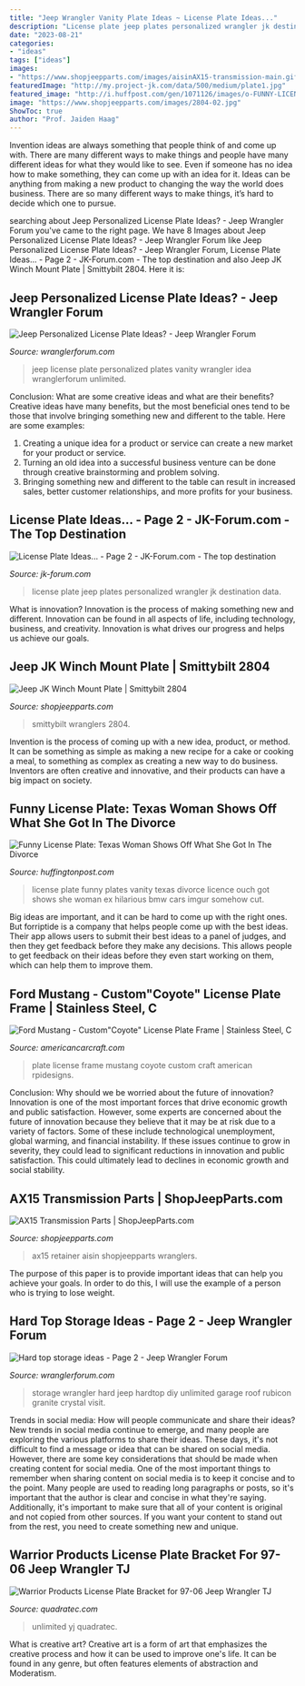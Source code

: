 ```yaml
---
title: "Jeep Wrangler Vanity Plate Ideas ~ License Plate Ideas..."
description: "License plate jeep plates personalized wrangler jk destination data"
date: "2023-08-21"
categories:
- "ideas"
tags: ["ideas"]
images:
- "https://www.shopjeepparts.com/images/aisinAX15-transmission-main.gif"
featuredImage: "http://my.project-jk.com/data/500/medium/plate1.jpg"
featured_image: "http://i.huffpost.com/gen/1071126/images/o-FUNNY-LICENSE-PLATE-facebook.jpg"
image: "https://www.shopjeepparts.com/images/2804-02.jpg"
ShowToc: true
author: "Prof. Jaiden Haag"
---
```



Invention ideas are always something that people think of and come up with. There are many different ways to make things and people have many different ideas for what they would like to see. Even if someone has no idea how to make something, they can come up with an idea for it. Ideas can be anything from making a new product to changing the way the world does business. There are so many different ways to make things, it’s hard to decide which one to pursue.

	

		
searching about Jeep Personalized License Plate Ideas? - Jeep Wrangler Forum you've came to the right page. We have 8 Images about Jeep Personalized License Plate Ideas? - Jeep Wrangler Forum like Jeep Personalized License Plate Ideas? - Jeep Wrangler Forum, License Plate Ideas... - Page 2 - JK-Forum.com - The top destination and also Jeep JK Winch Mount Plate | Smittybilt 2804. Here it is:
		
    
## Jeep Personalized License Plate Ideas? - Jeep Wrangler Forum

<img loading=lazy src="http://www.wranglerforum.com/attachment.php?attachmentid=68216&amp;stc=1&amp;thumb=1&amp;d=1316136403" onerror="this.onerror=null;this.src='https://tse1.mm.bing.net/th?id=OIP.2otywaGl_6I4k5wcl3LuNQHaE7&amp;pid=15.1';" alt="Jeep Personalized License Plate Ideas? - Jeep Wrangler Forum">

_Source: wranglerforum.com_

>jeep license plate personalized plates vanity wrangler idea wranglerforum unlimited. 

	

Conclusion: What are some creative ideas and what are their benefits?
Creative ideas have many benefits, but the most beneficial ones tend to be those that involve bringing something new and different to the table. Here are some examples:
1. Creating a unique idea for a product or service can create a new market for your product or service.
2. Turning an old idea into a successful business venture can be done through creative brainstorming and problem solving.
3. Bringing something new and different to the table can result in increased sales, better customer relationships, and more profits for your business.

    
## License Plate Ideas... - Page 2 - JK-Forum.com - The Top Destination

<img loading=lazy src="http://my.project-jk.com/data/500/medium/plate1.jpg" onerror="this.onerror=null;this.src='https://tse1.mm.bing.net/th?id=OIP.biETJoWVcBEStO156NRPsgHaFj&amp;pid=15.1';" alt="License Plate Ideas... - Page 2 - JK-Forum.com - The top destination">

_Source: jk-forum.com_

>license plate jeep plates personalized wrangler jk destination data. 

	

What is innovation?
Innovation is the process of making something new and different. Innovation can be found in all aspects of life, including technology, business, and creativity. Innovation is what drives our progress and helps us achieve our goals.

    
## Jeep JK Winch Mount Plate | Smittybilt 2804

<img loading=lazy src="https://www.shopjeepparts.com/images/2804-02.jpg" onerror="this.onerror=null;this.src='https://tse2.mm.bing.net/th?id=OIP.18xLRqkxLErQKOEbiT4U7wHaHa&amp;pid=15.1';" alt="Jeep JK Winch Mount Plate | Smittybilt 2804">

_Source: shopjeepparts.com_

>smittybilt wranglers 2804. 

	

Invention is the process of coming up with a new idea, product, or method. It can be something as simple as making a new recipe for a cake or cooking a meal, to something as complex as creating a new way to do business. Inventors are often creative and innovative, and their products can have a big impact on society.

    
## Funny License Plate: Texas Woman Shows Off What She Got In The Divorce

<img loading=lazy src="http://i.huffpost.com/gen/1071126/images/o-FUNNY-LICENSE-PLATE-facebook.jpg" onerror="this.onerror=null;this.src='https://tse2.mm.bing.net/th?id=OIP.1Gc2yANvErXPxccAEtZxZQHaFL&amp;pid=15.1';" alt="Funny License Plate: Texas Woman Shows Off What She Got In The Divorce">

_Source: huffingtonpost.com_

>license plate funny plates vanity texas divorce licence ouch got shows she woman ex hilarious bmw cars imgur somehow cut. 

	

Big ideas are important, and it can be hard to come up with the right ones. But forriptide is a company that helps people come up with the best ideas. Their app allows users to submit their best ideas to a panel of judges, and then they get feedback before they make any decisions. This allows people to get feedback on their ideas before they even start working on them, which can help them to improve them.

    
## Ford Mustang - Custom&quot;Coyote&quot; License Plate Frame | Stainless Steel, C

<img loading=lazy src="https://cdn.shopify.com/s/files/1/0985/6994/products/customcoyote-license-plate-frame-american-car-craft-814121.jpeg?v=1552427981" onerror="this.onerror=null;this.src='https://tse4.mm.bing.net/th?id=OIP.lOwlFaUk1cmn-Puj53XHUwHaE7&amp;pid=15.1';" alt="Ford Mustang - Custom&quot;Coyote&quot; License Plate Frame | Stainless Steel, C">

_Source: americancarcraft.com_

>plate license frame mustang coyote custom craft american rpidesigns. 

	

Conclusion: Why should we be worried about the future of innovation?
Innovation is one of the most important forces that drive economic growth and public satisfaction. However, some experts are concerned about the future of innovation because they believe that it may be at risk due to a variety of factors. Some of these include technological unemployment, global warming, and financial instability. If these issues continue to grow in severity, they could lead to significant reductions in innovation and public satisfaction. This could ultimately lead to declines in economic growth and social stability.

    
## AX15 Transmission Parts | ShopJeepParts.com

<img loading=lazy src="https://www.shopjeepparts.com/images/aisinAX15-transmission-main.gif" onerror="this.onerror=null;this.src='https://tse2.mm.bing.net/th?id=OIP.H-QbKlPNVuLTnpaxUDjUQgAAAA&amp;pid=15.1';" alt="AX15 Transmission Parts | ShopJeepParts.com">

_Source: shopjeepparts.com_

>ax15 retainer aisin shopjeepparts wranglers. 

	

The purpose of this paper is to provide important ideas that can help you achieve your goals. In order to do this, I will use the example of a person who is trying to lose weight.

    
## Hard Top Storage Ideas - Page 2 - Jeep Wrangler Forum

<img loading=lazy src="https://farm4.staticflickr.com/3750/14282301462_1003919807_b.jpg" onerror="this.onerror=null;this.src='https://tse3.mm.bing.net/th?id=OIP.NMyCkATZyff6XLNEWflYMAHaFj&amp;pid=15.1';" alt="Hard top storage ideas - Page 2 - Jeep Wrangler Forum">

_Source: wranglerforum.com_

>storage wrangler hard jeep hardtop diy unlimited garage roof rubicon granite crystal visit. 

	

Trends in social media: How will people communicate and share their ideas?
New trends in social media continue to emerge, and many people are exploring the various platforms to share their ideas. These days, it's not difficult to find a message or idea that can be shared on social media. However, there are some key considerations that should be made when creating content for social media. 
One of the most important things to remember when sharing content on social media is to keep it concise and to the point. Many people are used to reading long paragraphs or posts, so it's important that the author is clear and concise in what they're saying. Additionally, it's important to make sure that all of your content is original and not copied from other sources. If you want your content to stand out from the rest, you need to create something new and unique.

    
## Warrior Products License Plate Bracket For 97-06 Jeep Wrangler TJ

<img loading=lazy src="https://www.quadratec.com/sites/default/files/styles/product_zoomed/public/product_images/110771-add1.jpg" onerror="this.onerror=null;this.src='https://tse1.mm.bing.net/th?id=OIP.ar3TXgkAMga-Y-z3wyJOIwHaFj&amp;pid=15.1';" alt="Warrior Products License Plate Bracket for 97-06 Jeep Wrangler TJ">

_Source: quadratec.com_

>unlimited yj quadratec. 

	

What is creative art?
Creative art is a form of art that emphasizes the creative process and how it can be used to improve one's life. It can be found in any genre, but often features elements of abstraction and Moderatism.

